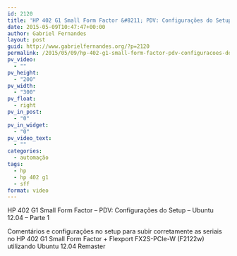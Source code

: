 ```yaml
---
id: 2120
title: 'HP 402 G1 Small Form Factor &#8211; PDV: Configurações do Setup &#8211; Ubuntu 12.04 &#8211; Parte 1'
date: 2015-05-09T10:47:47+00:00
author: Gabriel Fernandes
layout: post
guid: http://www.gabrielfernandes.org/?p=2120
permalink: /2015/05/09/hp-402-g1-small-form-factor-pdv-configuracoes-do-setup-ubuntu-12-04-parte-1/
pv_video:
  - ""
pv_height:
  - "200"
pv_width:
  - "300"
pv_float:
  - right
pv_in_post:
  - "0"
pv_in_widget:
  - "0"
pv_video_text:
  - ""
categories:
  - automação
tags:
  - hp
  - hp 402 g1
  - sff
format: video
---
```

<div class="jetpack-video-wrapper">
  <span class="embed-youtube" style="text-align:center; display: block;"></span>
</div>

HP 402 G1 Small Form Factor &#8211; PDV: Configurações do Setup &#8211; Ubuntu 12.04 &#8211; Parte 1

Comentários e configurações no setup para subir corretamente as seriais no HP 402 G1 Small Form Factor + Flexport FX2S-PCIe-W (F2122w) utilizando Ubuntu 12.04 Remaster